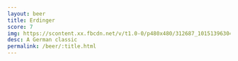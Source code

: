 ```yaml
---
layout: beer
title: Erdinger
score: 7
img: https://scontent.xx.fbcdn.net/v/t1.0-0/p480x480/312687_10151396304703745_1460506547_n.jpg?oh=9c838c3fc9c22f9cdec8b0e7195f46db&oe=591139A4
desc: A German classic
permalink: /beer/:title.html
---
```

